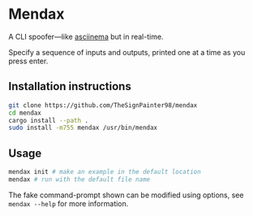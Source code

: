 # Mendax

A CLI spoofer—like [asciinema][asciinema] but in real-time.

Specify a sequence of inputs and outputs, printed one at a time as you press enter.

## Installation instructions

```bash
git clone https://github.com/TheSignPainter98/mendax
cd mendax
cargo install --path .
sudo install -m755 mendax /usr/bin/mendax
```

## Usage

```bash
mendax init # make an example in the default location
mendax # run with the default file name
```

The fake command-prompt shown can be modified using options, see `mendax --help` for more information.

[asciinema]: https://asciinema.org/
